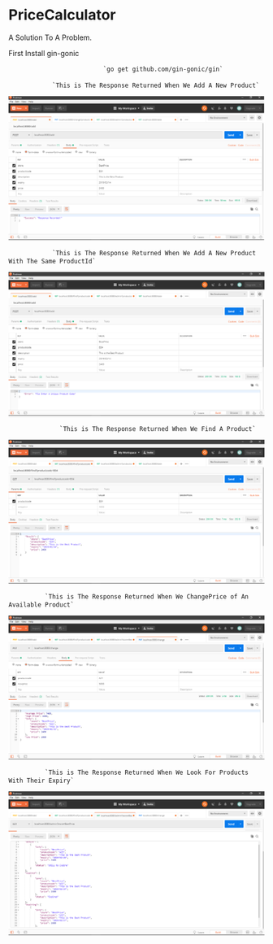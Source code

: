 # PriceCalculator

A Solution To A Problem.


First Install gin-gonic 

                              `go get github.com/gin-gonic/gin`

                `This is The Response Returned When We Add A New Product`
                
![alt text](https://github.com/Harshitvadhera/PriceCalculator/blob/master/Add.png)

                `This is The Response Returned When We Add A New Product With The Same ProductId`
                
![alt text](https://github.com/Harshitvadhera/PriceCalculator/blob/master/Error.png)

                  `This is The Response Returned When We Find A Product`
                  
![alt text](https://github.com/Harshitvadhera/PriceCalculator/blob/master/Find.png)

              `This is The Response Returned When We ChangePrice of An Available Product`
              
![alt text](https://github.com/Harshitvadhera/PriceCalculator/blob/master/ChangePrice.png)

              
              `This is The Response Returned When We Look For Products With Their Expiry`
              
![alt text](https://github.com/Harshitvadhera/PriceCalculator/blob/master/Expiry.png)
